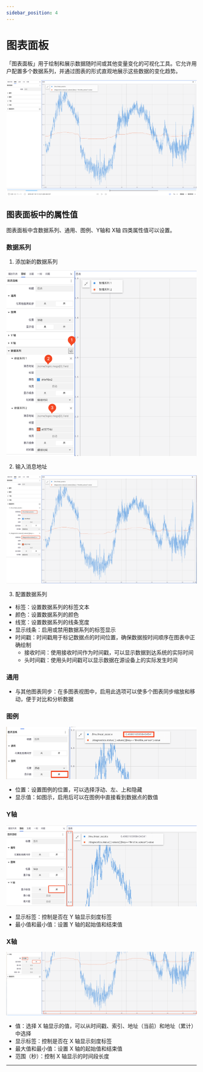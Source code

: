 ```yaml
---
sidebar_position: 4
---
```


# 图表面板

「图表面板」用于绘制和展示数据随时间或其他变量变化的可视化工具。它允许用户配置多个数据系列，并通过图表的形式直观地展示这些数据的变化趋势。
 
![viz-7-1.png](../img/viz-7-1.png)

## 图表面板中的属性值

图表面板中含数据系列、通用、图例、Y轴和 X轴 四类属性值可以设置。

### 数据系列

1. 添加新的数据系列
   
![viz-7-2.png](../img/viz-7-2.png)

2. 输入消息地址

![viz-7-3.png](../img/viz-7-3.png)

3. 配置数据系列
- 标签：设置数据系列的标签文本
- 颜色：设置数据系列的颜色
- 线宽：设置数据系列的线条宽度
- 显示线条：启用或禁用数据系列的标签显示
- 时间戳：时间戳用于标记数据点的时间位置，确保数据按时间顺序在图表中正确绘制
  - 接收时间：使用接收时间作为时间戳，可以显示数据到达系统的实际时间
  - 头时间戳：使用头时间戳可以显示数据在源设备上的实际发生时间

### 通用

- 与其他图表同步：在多图表视图中，启用此选项可以使多个图表同步缩放和移动，便于对比和分析数据

### 图例
 
![viz-7-4.png](../img/viz-7-4.png)

- 位置：设置图例的位置，可以选择浮动、左、上和隐藏
- 显示值：如图示，启用后可以在图例中直接看到数据点的数值

### Y轴
 
![viz-7-5.png](../img/viz-7-5.png)
 
- 显示标签：控制是否在 Y 轴显示刻度标签
- 最小值和最小值：设置 Y 轴的起始值和结束值
   
### X轴
 
![viz-7-6.png](../img/viz-7-6.png)

- 值：选择 X 轴显示的值，可以从时间戳、索引、地址（当前）和地址（累计）中选择
- 显示标签：控制是否在 X 轴显示刻度标签
- 最大值和最小值：设置 X 轴的起始值和结束值
- 范围（秒）：控制 X 轴显示的时间段长度

---





